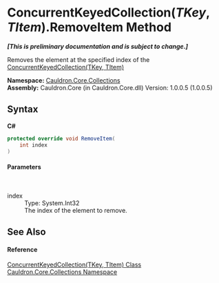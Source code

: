 # ConcurrentKeyedCollection(*TKey*, *TItem*).RemoveItem Method 
 _**\[This is preliminary documentation and is subject to change.\]**_

Removes the element at the specified index of the <a href="T_Cauldron_Core_Collections_ConcurrentKeyedCollection_2">ConcurrentKeyedCollection(TKey, TItem)</a>

**Namespace:**&nbsp;<a href="N_Cauldron_Core_Collections">Cauldron.Core.Collections</a><br />**Assembly:**&nbsp;Cauldron.Core (in Cauldron.Core.dll) Version: 1.0.0.5 (1.0.0.5)

## Syntax

**C#**<br />
``` C#
protected override void RemoveItem(
	int index
)
```


#### Parameters
&nbsp;<dl><dt>index</dt><dd>Type: System.Int32<br />The index of the element to remove.</dd></dl>

## See Also


#### Reference
<a href="T_Cauldron_Core_Collections_ConcurrentKeyedCollection_2">ConcurrentKeyedCollection(TKey, TItem) Class</a><br /><a href="N_Cauldron_Core_Collections">Cauldron.Core.Collections Namespace</a><br />